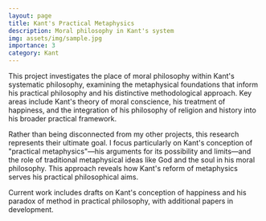 ```yaml
---
layout: page
title: Kant's Practical Metaphysics
description: Moral philosophy in Kant's system
img: assets/img/sample.jpg
importance: 3
category: Kant
---
```


This project investigates the place of moral philosophy within Kant&#39;s systematic philosophy,
examining the metaphysical foundations that inform his practical philosophy and his distinctive
methodological approach. Key areas include Kant&#39;s theory of moral conscience, his treatment of
happiness, and the integration of his philosophy of religion and history into his broader practical
framework.

Rather than being disconnected from my other projects, this research represents their ultimate
goal. I focus particularly on Kant&#39;s conception of &quot;practical metaphysics&quot;—his arguments for its
possibility and limits—and the role of traditional metaphysical ideas like God and the soul in his
moral philosophy. This approach reveals how Kant&#39;s reform of metaphysics serves his practical
philosophical aims.

Current work includes drafts on Kant&#39;s conception of happiness and his paradox of method in
practical philosophy, with additional papers in development.
